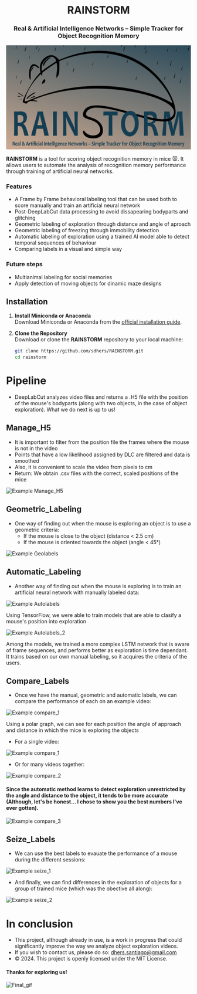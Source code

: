 <div align="center">
  
# RAINSTORM
### Real & Artificial Intelligence Networks – Simple Tracker for Object Recognition Memory

![RAINSTORM Logo](https://github.com/sdhers/RAINSTORM/blob/main/docs/images/logo.png)

</div>

**RAINSTORM** is a tool for scoring object recognition memory in mice 🐭. It allows users to automate the analysis of recognition memory performance through training of artificial neural networks.

### Features

- A Frame by Frame behavioral labeling tool that can be used both to score manually and train an artificial neural network
- Post-DeepLabCut data processing to avoid dissapearing bodyparts and glitching
- Geometric labeling of exploration through distance and angle of aproach
- Geometric labeling of freezing through immobility detection
- Automatic labeling of exploration using a trained AI model able to detect temporal sequences of behaviour
- Comparing labels in a visual and simple way

### Future steps

- Multianimal labeling for social memories
- Apply detection of moving objects for dinamic maze designs

## **Installation**  

1. **Install Miniconda or Anaconda**  
   Download Miniconda or Anaconda from the [official installation guide](https://docs.anaconda.com/miniconda/install/).  

2. **Clone the Repository**  
   Download or clone the **RAINSTORM** repository to your local machine:  
   ```bash
   git clone https://github.com/sdhers/RAINSTORM.git
   cd rainstorm

# Pipeline

- DeepLabCut analyzes video files and returns a .H5 file with the position of the mouse's bodyparts (along with two objects, in the case of object exploration). What we do next is up to us!

## Manage_H5

- It is important to filter from the position file the frames where the mouse is not in the video
- Points that have a low likelihood assigned by DLC are filtered and data is smoothed
- Also, it is convenient to scale the video from pixels to cm
- Return: We obtain .csv files with the correct, scaled positions of the mice

![Example Manage_H5](https://github.com/sdhers/RAINSTORM/blob/main/docs/images/1-Manage_H5.png)

## Geometric_Labeling

- One way of finding out when the mouse is exploring an object is to use a geometric criteria:
  - If the mouse is close to the object (distance < 2.5 cm)
  - If the mouse is oriented towards the object (angle < 45°)

![Example Geolabels](https://github.com/sdhers/RAINSTORM/blob/main/docs/images/2-Geometric_Labeling.png)

## Automatic_Labeling

- Another way of finding out when the mouse is exploring is to train an artificial neural network with manually labeled data:

![Example Autolabels](https://github.com/sdhers/RAINSTORM/blob/main/docs/images/3a-Create_Models.png)

Using TensorFlow, we were able to train models that are able to clasify a mouse's position into exploration

![Example Autolabels_2](https://github.com/sdhers/RAINSTORM/blob/main/docs/images/3a-Create_Models_simple.png)

Among the models, we trained a more complex LSTM network that is aware of frame sequences, and performs better as exploration is time dependant.
It trains based on our own manual labeling, so it acquires the criteria of the users.

## Compare_Labels

- Once we have the manual, geometric and automatic labels, we can compare the performance of each on an example video:

![Example compare_1](https://github.com/sdhers/RAINSTORM/blob/main/docs/images/4-Compare_Labels_line.png)

Using a polar graph, we can see for each position the angle of approach and distance in which the mice is exploring the objects
- For a single video:

![Example compare_1](https://github.com/sdhers/RAINSTORM/blob/main/docs/images/4-Compare_Labels_polar.png)

- Or for many videos together:

![Example compare_2](https://github.com/sdhers/RAINSTORM/blob/main/docs/images/4-Compare_Labels_polar_all.png)

#### Since the automatic method learns to detect exploration unrestricted by the angle and distance to the object, it tends to be more accurate (Although, let's be honest... I chose to show you the best numbers I've ever gotten).

![Example compare_3](https://github.com/sdhers/RAINSTORM/blob/main/docs/images/4-Compare_Labels_result.png)

## Seize_Labels

- We can use the best labels to evauate the performance of a mouse during the different sessions:

![Example seize_1](https://github.com/sdhers/RAINSTORM/blob/main/docs/images/5-Seize_Labels_example.png)

- And finally, we can find differences in the exploration of objects for a group of trained mice (which was the obective all along):

![Example seize_2](https://github.com/sdhers/RAINSTORM/blob/main/docs/images/5-Seize_Labels_experiment.png)

# In conclusion
- This project, although already in use, is a work in progress that could significantly improve the way we analyze object exploration videos.
- If you wish to contact us, please do so: dhers.santiago@gmail.com
- © 2024. This project is openly licensed under the MIT License.

#### Thanks for exploring us!

![Final_gif](https://github.com/sdhers/RAINSTORM/blob/main/docs/images/mouse_exploring.gif)
